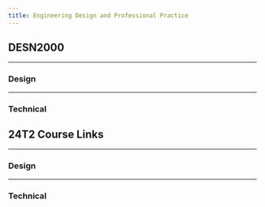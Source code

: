 ```yaml
---
title: Engineering Design and Professional Practice
---
```

 
<div class="hao-card card-title">

## DESN2000
---
### Design



---
### Technical

<HButton icon='mdi:lecture' title='Lecture' src='Lecture'/>

<HButton icon='icomoon-free:lab' title='Lab' src='Lab/'/>

</div>

<div class="how_qb">

## 24T2 Course Links

---
### Design

<p>
<HButton icon='devicon:moodle' title='Moodle' src='https://moodle.telt.unsw.edu.au/course/view.php?id=84528'/>
</p>

<p>
<HButton theme='alt' icon='ph:video' title='Week 1 Tuesday Lecture' src='https://moodle.telt.unsw.edu.au/mod/lti/view.php?id=6761497'/>
<HButton theme='alt' icon='ph:video' title='Recordings of design lectures' src='https://moodle.telt.unsw.edu.au/mod/url/view.php?id=6807247'/>
</p>

---
### Technical

<p>
<HButton img='/webcms3.ico' title='WebCMS3' src='https://webcms3.cse.unsw.edu.au/DESN2000/24T2/'/>

<HButton theme='alt' img='/webcms3.ico' title='Project' src='https://webcms3.cse.unsw.edu.au/files/9881c8e5a0e0cfd08c7590799d7b0550469a49ab573b32b48f687ab831d6c464' />

<HButton theme='alt' img='/webcms3.ico' title='Labs' src='https://webcms3.cse.unsw.edu.au/DESN2000/24T2/resources/98736' />
</p>

<p>
<HButton theme='alt' icon='logos:youtube-icon' title='Lecture Recording (Youtube)' src='https://webcms3.cse.unsw.edu.au/logger/3843/100509'/>
<HButton theme='alt' icon='ph:video' title='Echo360 link (Moodle)' src='https://webcms3.cse.unsw.edu.au/logger/3843/100350'/>
</p>





<p>
<HButton icon='vscode-icons:file-type-gitlab' title='GitLab' src='https://nw-syd-gitlab.cseunsw.tech/z5423001/desn2000ce-group-c' />
</p>


</div>
